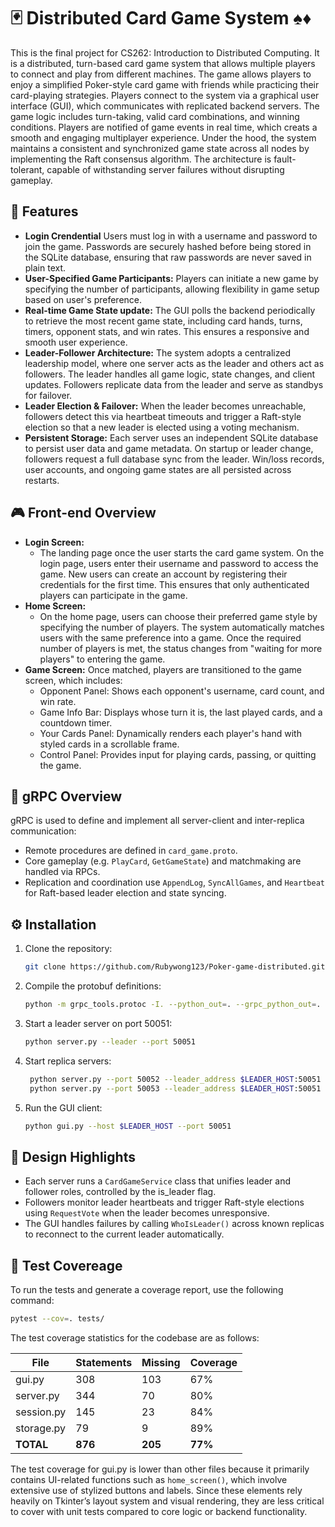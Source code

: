 # 🃏 Distributed Card Game System ♠️♦️
This is the final project for CS262: Introduction to Distributed Computing. It is a distributed, turn-based card game system that allows multiple players to connect and play from different machines. The game allows players to enjoy a simplified Poker-style card game with friends while practicing their card-playing strategies. Players connect to the system via a graphical user interface (GUI), which communicates with replicated backend servers. The game logic includes turn-taking, valid card combinations, and winning conditions. Players are notified of game events in real time, which creats a smooth and engaging multiplayer experience. Under the hood, the system maintains a consistent and synchronized game state across all nodes by implementing the Raft consensus algorithm. The architecture is fault-tolerant, capable of withstanding server failures without disrupting gameplay. 

## 🎯 Features

- **Login Crendential** Users must log in with a username and password to join the game. Passwords are securely hashed before being stored in the SQLite database, ensuring that raw passwords are never saved in plain text.
- **User-Specified Game Participants:** Players can initiate a new game by specifying the number of participants, allowing flexibility in game setup based on user's preference.
- **Real-time Game State update:** The GUI polls the backend periodically to retrieve the most recent game state, including card hands, turns, timers, opponent stats, and win rates. This ensures a responsive and smooth user experience.
- **Leader-Follower Architecture:** The system adopts a centralized leadership model, where one server acts as the leader and others act as followers. The leader handles all game logic, state changes, and client updates. Followers replicate data from the leader and serve as standbys for failover. 
- **Leader Election & Failover:** When the leader becomes unreachable, followers detect this via heartbeat timeouts and trigger a Raft-style election so that a new leader is elected using a voting mechanism.
- **Persistent Storage:** Each server uses an independent SQLite database to persist user data and game metadata. On startup or leader change, followers request a full database sync from the leader. Win/loss records, user accounts, and ongoing game states are all persisted across restarts.

## 🎮 Front-end Overview
- **Login Screen:** 
    - The landing page once the user starts the card game system. On the login page, users enter their username and password to access the game. New users can create an account by registering their credentials for the first time. This ensures that only authenticated players can participate in the game. 
- **Home Screen:** 
    - On the home page, users can choose their preferred game style by specifying the number of players. The system automatically matches users with the same preference into a game. Once the required number of players is met, the status changes from "waiting for more players" to entering the game.
- **Game Screen:** Once matched, players are transitioned to the game screen, which includes:
    - Opponent Panel: Shows each opponent's username, card count, and win rate.
    - Game Info Bar: Displays whose turn it is, the last played cards, and a countdown timer.
    - Your Cards Panel: Dynamically renders each player's hand with styled cards in a scrollable frame.
    - Control Panel: Provides input for playing cards, passing, or quitting the game.

## 📡 gRPC Overview

gRPC is used to define and implement all server-client and inter-replica communication:
- Remote procedures are defined in `card_game.proto`.
- Core gameplay (e.g. `PlayCard`, `GetGameState`) and matchmaking are handled via RPCs.
- Replication and coordination use `AppendLog`, `SyncAllGames`, and `Heartbeat` for Raft-based leader election and state syncing.

## ⚙️ Installation

1. Clone the repository:
   ```bash
   git clone https://github.com/Rubywong123/Poker-game-distributed.git
   ```
2. Compile the protobuf definitions:
   ```bash
   python -m grpc_tools.protoc -I. --python_out=. --grpc_python_out=. chat.proto
   ```
3. Start a leader server on port 50051:
   ```bash
   python server.py --leader --port 50051
   ```
4. Start replica servers:
   ```bash
    python server.py --port 50052 --leader_address $LEADER_HOST:50051
    python server.py --port 50053 --leader_address $LEADER_HOST:50051
   ```
5. Run the GUI client:
   ```bash
   python gui.py --host $LEADER_HOST --port 50051
   ```


## 🎨 Design Highlights
- Each server runs a `CardGameService` class that unifies leader and follower roles, controlled by the is_leader flag.
- Followers monitor leader heartbeats and trigger Raft-style elections using `RequestVote` when the leader becomes unresponsive.
- The GUI handles failures by calling `WhoIsLeader()` across known replicas to reconnect to the current leader automatically.


## 📝 Test Covereage

To run the tests and generate a coverage report, use the following command:

```bash
pytest --cov=. tests/
```

The test coverage statistics for the codebase are as follows:

| File              | Statements | Missing | Coverage |
|------------------|------------|----------|------------|
| gui.py           | 308        | 103      | 67%        |
| server.py        | 344        | 70       | 80%        |
| session.py       | 145        | 23       | 84%        |
| storage.py       | 79         | 9        | 89%        |
| **TOTAL**        | **876**    | **205**   | **77%**    |

The test coverage for gui.py is lower than other files because it primarily contains UI-related functions such as `home_screen()`, which involve extensive use of stylized buttons and labels. Since these elements rely heavily on Tkinter’s layout system and visual rendering, they are less critical to cover with unit tests compared to core logic or backend functionality.

